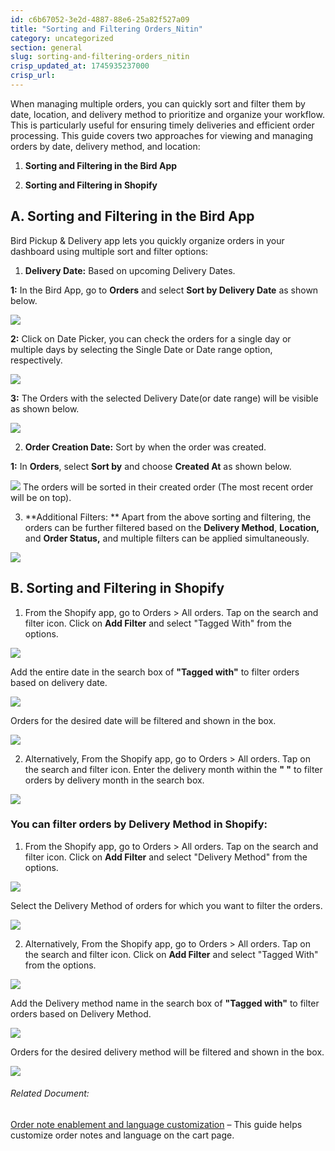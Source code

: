 ```yaml
---
id: c6b67052-3e2d-4887-88e6-25a82f527a09
title: "Sorting and Filtering Orders_Nitin"
category: uncategorized
section: general
slug: sorting-and-filtering-orders_nitin
crisp_updated_at: 1745935237000
crisp_url: 
---
```


When managing multiple orders, you can quickly sort and filter them by date, location, and delivery method to prioritize and organize your workflow. This is particularly useful for ensuring timely deliveries and efficient order processing. This guide covers two approaches for viewing and managing orders by date, delivery method, and location:

1. **Sorting and Filtering in the Bird App**
    
2. **Sorting and Filtering in Shopify**

## A. Sorting and Filtering in the Bird App

Bird Pickup & Delivery app lets you quickly organize orders in your dashboard using multiple sort and filter options:

1. **Delivery Date:** Based on upcoming Delivery Dates.

**1:** In the Bird App, go to **Orders** and select **Sort by Delivery Date** as shown below.

![](https://storage.crisp.chat/users/helpdesk/website/-/c/a/8/2/ca826b447482b000/image-53_14k3sc5.png)

**2:** Click on Date Picker, you can check the orders for a single day or multiple days by selecting the Single Date or Date range option, respectively.

![](https://storage.crisp.chat/users/helpdesk/website/-/c/a/8/2/ca826b447482b000/image-55_1pdcayk.png)

**3:** The Orders with the selected Delivery Date(or date range) will be visible as shown below.

![](https://storage.crisp.chat/users/helpdesk/website/-/c/a/8/2/ca826b447482b000/image-54_xwlhu.png)

2. **Order Creation Date:** Sort by when the order was created.

**1:** In **Orders**, select **Sort by** and choose **Created At** as shown below.

![](https://storage.crisp.chat/users/helpdesk/website/-/c/a/8/2/ca826b447482b000/image-56_19mryh8.png)
The orders will be sorted in their created order (The most recent order will be on top).

3. **Additional Filters: ** Apart from the above sorting and filtering, the orders can be further filtered based on the **Delivery Method**, **Location,** and **Order Status,** and multiple filters can be applied simultaneously.

![](https://storage.crisp.chat/users/helpdesk/website/-/c/a/8/2/ca826b447482b000/image-57_yua4im.png)

## B. Sorting and Filtering in Shopify

1. From the Shopify app, go to Orders > All orders. Tap on the search and filter icon. Click on **Add Filter** and select "Tagged With" from the options.

![](https://storage.crisp.chat/users/helpdesk/website/ca826b447482b000/order2_1osqr1v.png)

Add the entire date in the search box of **"Tagged with"** to filter orders based on delivery date.

![](https://storage.crisp.chat/users/helpdesk/website/ca826b447482b000/order-tag_12zg7da.png)

Orders for the desired date will be filtered and shown in the box.

![](https://storage.crisp.chat/users/helpdesk/website/ca826b447482b000/order-list_rhz0u4.png)

2. Alternatively, From the Shopify app, go to Orders > All orders. Tap on the search and filter icon. Enter the delivery month within the **" "** to filter orders by delivery month in the search box.

![](https://storage.crisp.chat/users/helpdesk/website/ca826b447482b000/orders1_1stk7an.png)

### You can filter orders by Delivery Method in Shopify:

1. From the Shopify app, go to Orders > All orders. Tap on the search and filter icon. Click on **Add Filter** and select "Delivery Method" from the options.

![](https://storage.crisp.chat/users/helpdesk/website/ca826b447482b000/dm_v3z8vf.png)

Select the Delivery Method of orders for which you want to filter the orders.

![](https://storage.crisp.chat/users/helpdesk/website/ca826b447482b000/dmm_1pkbcr6.png)

2. Alternatively, From the Shopify app, go to Orders > All orders. Tap on the search and filter icon. Click on **Add Filter** and select "Tagged With" from the options.

![](https://storage.crisp.chat/users/helpdesk/website/ca826b447482b000/order2_1osqr1v.png)

Add the Delivery method name in the search box of **"Tagged with"** to filter orders based on Delivery Method.

![](https://storage.crisp.chat/users/helpdesk/website/ca826b447482b000/pickup_13kaalx.png)

Orders for the desired delivery method will be filtered and shown in the box.

![](https://storage.crisp.chat/users/helpdesk/website/ca826b447482b000/pickup1_7t78w.png)

###### Related Document:

[Order note enablement and language customization](https://help.birdchime.com/en-us/article/order-note-enablement-and-language-customization-1vr14z9/) – This guide helps customize order notes and language on the cart page.
